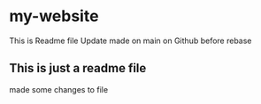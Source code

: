 # my-website
This is Readme file
Update made on main on Github before rebase
## This is just a readme file
made some changes to file
